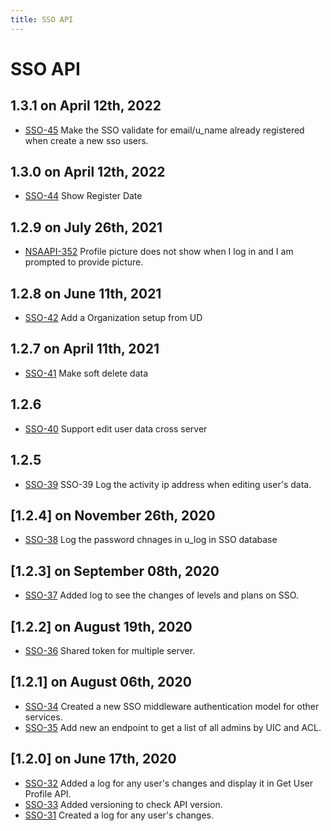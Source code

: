 ```yaml
---
title: SSO API
---
```


# SSO API

## 1.3.1 on April 12th, 2022
- [SSO-45](https://dyned.myjetbrains.com/youtrack/issue/SSO-45) Make the SSO validate for email/u_name already registered when create a new sso users.

## 1.3.0 on April 12th, 2022
- [SSO-44](https://dyned.myjetbrains.com/youtrack/issue/SSO-44) Show Register Date

## 1.2.9 on July 26th, 2021
- [NSAAPI-352](https://dyned.myjetbrains.com/youtrack/issue/NSAAPI-352) Profile picture does not show when I log in and I am prompted to provide picture.

## 1.2.8 on June 11th, 2021
- [SSO-42](https://dyned.myjetbrains.com/youtrack/issue/SSO-42) Add a Organization setup from UD

## 1.2.7 on April 11th, 2021
- [SSO-41](https://dyned.myjetbrains.com/youtrack/issue/SSO-41) Make soft delete data

## 1.2.6
- [SSO-40](https://dyned.myjetbrains.com/youtrack/issue/SSO-40) Support edit user data cross server

## 1.2.5
- [SSO-39](https://dyned.myjetbrains.com/youtrack/issue/SSO-39) SSO-39 Log the activity ip address when editing user's data.

## [1.2.4] on November 26th, 2020
- [SSO-38](https://dyned.myjetbrains.com/youtrack/issue/SSO-38) Log the password chnages in u_log in SSO database

## [1.2.3] on September 08th, 2020
- [SSO-37](https://dyned.myjetbrains.com/youtrack/issue/SSO-37) Added log to see the changes of levels and plans on SSO.

## [1.2.2] on August 19th, 2020
- [SSO-36](https://dyned.myjetbrains.com/youtrack/issue/SSO-36) Shared token for multiple server.

## [1.2.1] on August 06th, 2020
- [SSO-34](https://dyned.myjetbrains.com/youtrack/issue/SSO-34) Created a new SSO middleware authentication model for other services.
- [SSO-35](https://dyned.myjetbrains.com/youtrack/issue/SSO-35) Add new an endpoint to get a list of all admins by UIC and ACL.

## [1.2.0] on June 17th, 2020
- [SSO-32](https://dyned.myjetbrains.com/youtrack/issue/sso-32) Added a log for any user's changes and display it in Get User Profile API. 
- [SSO-33](https://dyned.myjetbrains.com/youtrack/issue/sso-33) Added versioning to check API version.
- [SSO-31](https://dyned.myjetbrains.com/youtrack/issue/sso-31) Created a log for any user's changes.